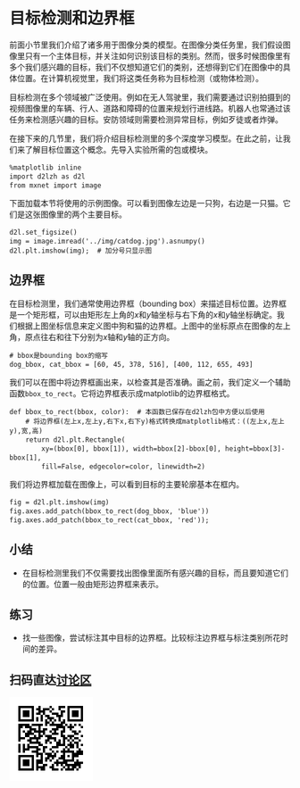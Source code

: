 # 目标检测和边界框

前面小节里我们介绍了诸多用于图像分类的模型。在图像分类任务里，我们假设图像里只有一个主体目标，并关注如何识别该目标的类别。然而，很多时候图像里有多个我们感兴趣的目标，我们不仅想知道它们的类别，还想得到它们在图像中的具体位置。在计算机视觉里，我们将这类任务称为目标检测（或物体检测）。

目标检测在多个领域被广泛使用。例如在无人驾驶里，我们需要通过识别拍摄到的视频图像里的车辆、行人、道路和障碍的位置来规划行进线路。机器人也常通过该任务来检测感兴趣的目标。安防领域则需要检测异常目标，例如歹徒或者炸弹。

在接下来的几节里，我们将介绍目标检测里的多个深度学习模型。在此之前，让我们来了解目标位置这个概念。先导入实验所需的包或模块。

```{.python .input}
%matplotlib inline
import d2lzh as d2l
from mxnet import image
```

下面加载本节将使用的示例图像。可以看到图像左边是一只狗，右边是一只猫。它们是这张图像里的两个主要目标。

```{.python .input}
d2l.set_figsize()
img = image.imread('../img/catdog.jpg').asnumpy()
d2l.plt.imshow(img);  # 加分号只显示图
```

## 边界框

在目标检测里，我们通常使用边界框（bounding box）来描述目标位置。边界框是一个矩形框，可以由矩形左上角的$x$和$y$轴坐标与右下角的$x$和$y$轴坐标确定。我们根据上图坐标信息来定义图中狗和猫的边界框。上图中的坐标原点在图像的左上角，原点往右和往下分别为$x$轴和$y$轴的正方向。

```{.python .input  n=2}
# bbox是bounding box的缩写
dog_bbox, cat_bbox = [60, 45, 378, 516], [400, 112, 655, 493]
```

我们可以在图中将边界框画出来，以检查其是否准确。画之前，我们定义一个辅助函数`bbox_to_rect`。它将边界框表示成matplotlib的边界框格式。

```{.python .input  n=3}
def bbox_to_rect(bbox, color):  # 本函数已保存在d2lzh包中方便以后使用
    # 将边界框(左上x,左上y,右下x,右下y)格式转换成matplotlib格式：((左上x,左上y),宽,高)
    return d2l.plt.Rectangle(
        xy=(bbox[0], bbox[1]), width=bbox[2]-bbox[0], height=bbox[3]-bbox[1],
        fill=False, edgecolor=color, linewidth=2)
```

我们将边界框加载在图像上，可以看到目标的主要轮廓基本在框内。

```{.python .input}
fig = d2l.plt.imshow(img)
fig.axes.add_patch(bbox_to_rect(dog_bbox, 'blue'))
fig.axes.add_patch(bbox_to_rect(cat_bbox, 'red'));
```

## 小结

* 在目标检测里我们不仅需要找出图像里面所有感兴趣的目标，而且要知道它们的位置。位置一般由矩形边界框来表示。

## 练习

* 找一些图像，尝试标注其中目标的边界框。比较标注边界框与标注类别所花时间的差异。


## 扫码直达[讨论区](https://discuss.gluon.ai/t/topic/7023)

![](../img/qr_bounding-box.svg)
